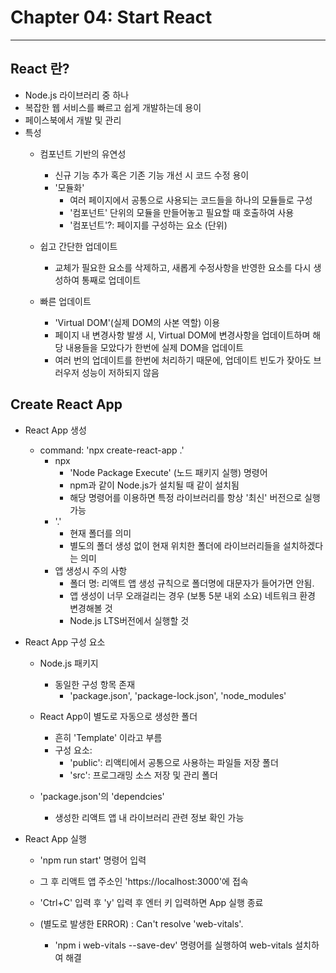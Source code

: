 # Chapter 04: Start React

<hr/>

## React 란? 
- Node.js 라이브러리 중 하나
- 복잡한 웹 서비스를 빠르고 쉽게 개발하는데 용이 
- 페이스북에서 개발 및 관리
- 특성 
    + 컴포넌트 기반의 유연성
        + 신규 기능 추가 혹은 기존 기능 개선 시 코드 수정 용이 
        + '모듈화'
            + 여러 페이지에서 공통으로 사용되는 코드들을 하나의 모듈들로 구성
            + '컴포넌트' 단위의 모듈을 만들어놓고 필요할 때 호출하여 사용
            + '컴포넌트'?: 페이지를 구성하는 요소 (단위)

    + 쉽고 간단한 업데이트 
        + 교체가 필요한 요소를 삭제하고, 새롭게 수정사항을 반영한 요소를 다시 생성하여 통째로 업데이트 

    + 빠른 업데이트 
        + 'Virtual DOM'(실제 DOM의 사본 역할) 이용
        + 페이지 내 변경사항 발생 시, Virtual DOM에 변경사항을 업데이트하며 해당 내용들을 모았다가 한번에 실제 DOM을 업데이트
        + 여러 번의 업데이트를 한번에 처리하기 때문에, 업데이트 빈도가 잦아도 브러우저 성능이 저하되지 않음

## Create React App
- React App 생성 
    + command: 'npx create-react-app .'
        + npx
            + 'Node Package Execute' (노드 패키지 실행) 명령어
            + npm과 같이 Node.js가 설치될 때 같이 설치됨
            + 해당 명령어를 이용하면 특정 라이브러리를 항상 '최신' 버전으로 실행 가능 
        + '.'
            + 현재 폴더를 의미 
            + 별도의 폴더 생성 없이 현재 위치한 폴더에 라이브러리들을 설치하겠다는 의미 
        + 앱 생성시 주의 사항
            + 폴더 명: 리액트 앱 생성 규칙으로 폴더명에 대문자가 들어가면 안됨.
            + 앱 생성이 너무 오래걸리는 경우 (보통 5분 내외 소요) 네트워크 환경 변경해볼 것 
            + Node.js LTS버전에서 실행할 것 

- React App 구성 요소 
    + Node.js 패키지 
        + 동일한 구성 항목 존재  
            + 'package.json', 'package-lock.json', 'node_modules'

    + React App이 별도로 자동으로 생성한 폴더
        + 흔히 'Template' 이라고 부름
        + 구성 요소: 
            + 'public': 리액티에서 공통으로 사용하는 파일들 저장 폴더 
            + 'src': 프로그래밍 소스 저장 및 관리 폴더

    + 'package.json'의 'dependcies'
         + 생성한 리액트 앱 내 라이브러리 관련 정보 확인 가능 

- React App 실행
    + 'npm run start' 명령어 입력 
    + 그 후 리액트 앱 주소인 'https://localhost:3000'에 접속
    + 'Ctrl+C' 입력 후 'y' 입력 후 엔터 키 입력하면 App 실행 종료 

    + (별도로 발생한 ERROR) : Can't resolve 'web-vitals'. 
        + 'npm i web-vitals --save-dev' 명령어를 실행하여 web-vitals 설치하여 해결 